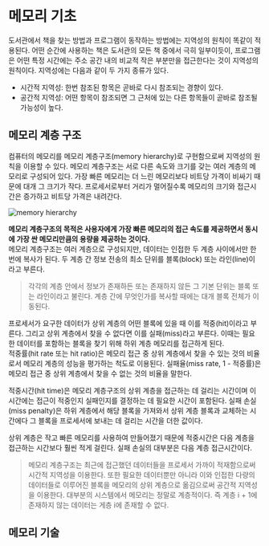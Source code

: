 # 메모리 기초
도서관에서 책을 찾는 방법과 프로그램이 동작하는 방법에는 지역성의 원칙이 똑같이 적용된다. 어떤 순간에 사용하는 책은 도서관의 모든 책 중에서 극히 일부이듯이, 프로그램은 어떤 특정 시간에는 주소 공간 내의 비교적 작은 부분만을 접근한다는 것이 지역성의 원칙이다. 지역성에는 다음과 같이 두 가지 종류가 있다.  
- 시간적 지역성: 한번 참조된 항목은 곧바로 다시 참조되는 경향이 있다.  
- 공간적 지역성: 어떤 항목이 참조되면 그 근처에 있는 다른 항목들이 곧바로 참조될 가능성이 높다.  
  
## 메모리 계층 구조 
컴퓨터의 메모리를 메모리 계층구조(memory hierarchy)로 구현함으로써 지역성의 원칙을 이용할 수 있다. 메모리 계층구조는 서로 다른 속도와 크기를 갖는 여러 계층의 메모리로 구성되어 있다. 가장 빠른 메모리는 더 느린 메모리보다 비트당 가격이 비싸기 때문에 대개 그 크기가 작다. 프로세서로부터 거리가 멀어질수록 메모리의 크기와 접근시간은 증가하고 비트당 가격은 내려간다.  
  
![memory hierarchy](https://github.com/user-attachments/assets/8bed409d-8826-4437-b26f-9bd241e46c90)  
  
**메모리 계층구조의 목적은 사용자에게 가장 빠른 메모리의 접근 속도를 제공하면서 동시에 가장 싼 메모리만큼의 용량을 제공하는 것이다.**    
메모리 계층구조는 여러 계층으로 구성되지만, 데이터는 인접한 두 계층 사이에서만 한 번에 복사가 된다. 두 계층 간 정보 전송의 최소 단위를 블록(block) 또는 라인(line)이라고 부른다.  
> 각각의 계층 안에서 정보가 존재하든 또는 존재하지 않든 그 기본 단위는 블록 또는 라인이라고 불린다. 계층 간에 무엇인가를 복사할 때에는 대개 블록 전체가 이동된다.  
  
프로세서가 요구한 데이터가 상위 계층의 어떤 블록에 있을 때 이를 적중(hit)이라고 부른다. 그리고 상위 계층에서 찾을 수 없다면 이를 실패(miss)라고 부른다. 이때는 필요한 데이터를 포함하는 블록을 찾기 위해 하위 계층 메모리를 접근하게 된다.  
적중률(hit rate 또는 hit ratio)은 메모리 접근 중 상위 계층에서 찾을 수 있는 것의 비율로서 메모리 계층의 성능을 평가하는 척도로 이용된다. 실패율(miss rate, 1 - 적중률)은 메모리 접근 중 상위 계층에서 찾을 수 없는 것의 비율을 말한다.  
  
적중시간(hit time)은 메모리 계층구조의 상위 계층을 접근하는 데 걸리는 시간이며 이 시간에는 접근이 적중인지 실패인지를 결정하는 데 필요한 시간이 포함된다. 실패 손실(miss penalty)은 하위 계층에서 해당 블록을 가져와서 상위 계층 블록과 교체하는 시간에다 그 블록을 프로세서에 보내는 데 걸리는 시간을 더한 값이다.  
  
상위 계층은 작고 빠른 메모리를 사용하여 만들어졌기 때문에 적중시간은 다음 계층을 접근하는 시간보다 훨씬 적게 걸린다. 실패 손실의 대부분은 다음 계층 접근시간이다.  
  
> 메모리 계층구조는 최근에 접근했던 데이터들을 프로세서 가까이 적재함으로써 시간적 지역성을 이용한다. 또한 필요한 데이터뿐만 아니라 이와 인접한 다량의 데이터들로 이루어진 블록을 메모리의 상위 계층으로 옮김으로써 공간적 지역성을 이용한다. 대부분의 시스템에서 메모리는 정말로 계층적이다. 즉 계층 i + 1에 존재하지 않는 데이터는 게층 i에 존재할 수 없다.  
## 메모리 기술